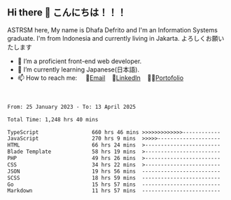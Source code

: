 ## Hi there 👋 こんにちは！！！
ASTRSM here, My name is Dhafa Defrito and I'm an Information Systems graduate. I'm from Indonesia and currently living in Jakarta. よろしくお願いたします

- 🔭 I’m a proficient front-end web developer.
- 🌱 I’m currently learning Japanese(日本語).
- 📫 How to reach me: &nbsp;&nbsp;&nbsp;&nbsp;📧[Email](ddefrito@gmail.com)&nbsp;&nbsp;&nbsp;&nbsp;💼[LinkedIn](https://www.linkedin.com/in/dhafa-defrita-rama-yudistira-9357a9229/)&nbsp;&nbsp;&nbsp;&nbsp;👨‍🎨[Portofolio](https://ddefrito.vercel.app/)
<br>
<!-- <p align="left">
<a href="https://github.com/ASTRSM">
  <img height="180em" src="https://github-readme-stats-eight-theta.vercel.app/api?username=ASTRSM&show_icons=true&theme=dracula&include_all_commits=true&count_private=true"/>
  <img height="180em" src="https://github-readme-stats-eight-theta.vercel.app/api/top-langs/?username=ASTRSM&layout=compact&langs_count=8&theme=dracula"/>
</a>
</p> -->

<!--START_SECTION:waka-->

```txt
From: 25 January 2023 - To: 13 April 2025

Total Time: 1,248 hrs 40 mins

TypeScript                 660 hrs 46 mins >>>>>>>>>>>>>------------   52.92 %
JavaScript                 270 hrs 9 mins  >>>>>--------------------   21.64 %
HTML                       66 hrs 24 mins  >------------------------   05.32 %
Blade Template             58 hrs 19 mins  >------------------------   04.67 %
PHP                        49 hrs 26 mins  >------------------------   03.96 %
CSS                        34 hrs 22 mins  >------------------------   02.75 %
JSON                       19 hrs 56 mins  -------------------------   01.60 %
SCSS                       18 hrs 59 mins  -------------------------   01.52 %
Go                         15 hrs 57 mins  -------------------------   01.28 %
Markdown                   11 hrs 57 mins  -------------------------   00.96 %
```

<!--END_SECTION:waka-->
